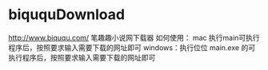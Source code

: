 # biququDownload
http://www.biququ.com/     笔趣趣小说网下载器
如何使用：
mac 执行main可执行程序后，按照要求输入需要下载的网址即可
windows：执行位位 main.exe 的可执行程序后，按照要求输入需要下载的网址即可

